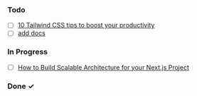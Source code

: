 ### Todo

- [ ] [10 Tailwind CSS tips to boost your productivity](https://blog.logrocket.com/10-tailwind-css-tips-to-boost-your-productivity/)
- [ ] [add docs](https://github.com/alan2207/bulletproof-react/blob/master/docs/project-structure.md)

### In Progress

- [ ] [How to Build Scalable Architecture for your Next.js Project](https://dev.to/alexeagleson/how-to-build-scalable-architecture-for-your-nextjs-project-2pb7)

### Done ✓
